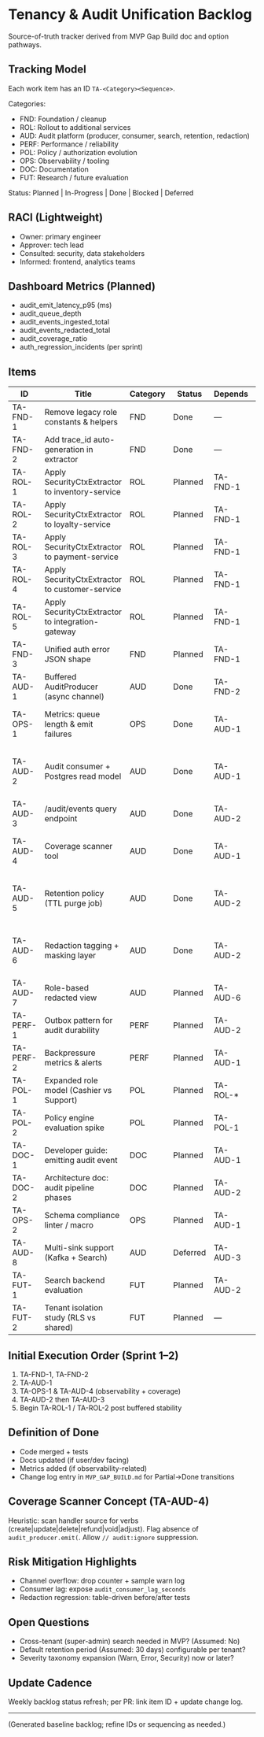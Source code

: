 # Tenancy & Audit Unification Backlog

Source-of-truth tracker derived from MVP Gap Build doc and option pathways.

## Tracking Model

Each work item has an ID `TA-<Category><Sequence>`.

Categories:

- FND: Foundation / cleanup
- ROL: Rollout to additional services
- AUD: Audit platform (producer, consumer, search, retention, redaction)
- PERF: Performance / reliability
- POL: Policy / authorization evolution
- OPS: Observability / tooling
- DOC: Documentation
- FUT: Research / future evaluation

Status: Planned | In-Progress | Done | Blocked | Deferred

## RACI (Lightweight)

- Owner: primary engineer
- Approver: tech lead
- Consulted: security, data stakeholders
- Informed: frontend, analytics teams

## Dashboard Metrics (Planned)

- audit_emit_latency_p95 (ms)
- audit_queue_depth
- audit_events_ingested_total
- audit_events_redacted_total
- audit_coverage_ratio
- auth_regression_incidents (per sprint)

## Items

| ID | Title | Category | Status | Depends | Notes |
|----|-------|----------|--------|---------|-------|
| TA-FND-1 | Remove legacy role constants & helpers | FND | Done | — | Completed: product-service cleanup |
| TA-FND-2 | Add trace_id auto-generation in extractor | FND | Done | — | Implemented in SecurityCtxExtractor |
| TA-ROL-1 | Apply SecurityCtxExtractor to inventory-service | ROL | Planned | TA-FND-1 | Inventory mutating endpoints |
| TA-ROL-2 | Apply SecurityCtxExtractor to loyalty-service | ROL | Planned | TA-FND-1 | Align role mapping |
| TA-ROL-3 | Apply SecurityCtxExtractor to payment-service | ROL | Planned | TA-FND-1 | Pre-req payment intent model |
| TA-ROL-4 | Apply SecurityCtxExtractor to customer-service | ROL | Planned | TA-FND-1 | Remove per-handler tenant parsing |
| TA-ROL-5 | Apply SecurityCtxExtractor to integration-gateway | ROL | Planned | TA-FND-1 | Propagate trace & roles downstream |
| TA-FND-3 | Unified auth error JSON shape | FND | Planned | TA-FND-1 | {code,missing_role,trace_id} |
| TA-AUD-1 | Buffered AuditProducer (async channel) | AUD | Done | TA-FND-2 | Integrated in product & order services |
| TA-OPS-1 | Metrics: queue length & emit failures | OPS | Done | TA-AUD-1 | Prometheus /internal/metrics + JSON legacy endpoint (deprecate after dashboards) |
| TA-AUD-2 | Audit consumer + Postgres read model | AUD | Done | TA-AUD-1 | Kafka->PG service, lag & latency histogram, failed counter, last ingest timestamp, optional batching |
| TA-AUD-3 | /audit/events query endpoint | AUD | Done | TA-AUD-2 | Added filters, event_id cursor, severity normalization |
| TA-AUD-4 | Coverage scanner tool | AUD | Done | TA-AUD-1 | AST-based (syn) parser, per-service config, JSON report, Prometheus metrics file, CI 90% ratio gate |
| TA-AUD-5 | Retention policy (TTL purge job) | AUD | Done | TA-AUD-2 | Background purge, env AUDIT_RETENTION_DAYS (default 30), dry-run, metrics (deleted total, last run) |
| TA-AUD-6 | Redaction tagging + masking layer | AUD | Done | TA-AUD-2 | Configurable field paths env-driven, masking modes (off/log/enforce), metrics (redacted total, last timestamp) |
| TA-AUD-7 | Role-based redacted view | AUD | Planned | TA-AUD-6 | Hide PII from non-admin roles |
| TA-PERF-1 | Outbox pattern for audit durability | PERF | Planned | TA-AUD-2 | Optional fallback when Kafka down |
| TA-PERF-2 | Backpressure metrics & alerts | PERF | Planned | TA-AUD-1 | Alert on queue saturation |
| TA-POL-1 | Expanded role model (Cashier vs Support) | POL | Planned | TA-ROL-* | Enum refinement |
| TA-POL-2 | Policy engine evaluation spike | POL | Planned | TA-POL-1 | Cedar/Oso assessment |
| TA-DOC-1 | Developer guide: emitting audit event | DOC | Planned | TA-AUD-1 | CONTRIBUTING snippet |
| TA-DOC-2 | Architecture doc: audit pipeline phases | DOC | Planned | TA-AUD-2 | Sequence & flow diagrams |
| TA-OPS-2 | Schema compliance linter / macro | OPS | Planned | TA-AUD-1 | Build-time validation |
| TA-AUD-8 | Multi-sink support (Kafka + Search) | AUD | Deferred | TA-AUD-3 | Latency-driven follow-on |
| TA-FUT-1 | Search backend evaluation | FUT | Planned | TA-AUD-2 | PG vs ES vs ClickHouse bench |
| TA-FUT-2 | Tenant isolation study (RLS vs shared) | FUT | Planned | — | Decision doc |

## Initial Execution Order (Sprint 1–2)

1. TA-FND-1, TA-FND-2
2. TA-AUD-1
3. TA-OPS-1 & TA-AUD-4 (observability + coverage)
4. TA-AUD-2 then TA-AUD-3
5. Begin TA-ROL-1 / TA-ROL-2 post buffered stability

## Definition of Done

- Code merged + tests
- Docs updated (if user/dev facing)
- Metrics added (if observability-related)
- Change log entry in `MVP_GAP_BUILD.md` for Partial→Done transitions

## Coverage Scanner Concept (TA-AUD-4)

Heuristic: scan handler source for verbs (create|update|delete|refund|void|adjust). Flag absence of `audit_producer.emit(`. Allow `// audit:ignore` suppression.

## Risk Mitigation Highlights

- Channel overflow: drop counter + sample warn log
- Consumer lag: expose `audit_consumer_lag_seconds`
- Redaction regression: table-driven before/after tests

## Open Questions

- Cross-tenant (super-admin) search needed in MVP? (Assumed: No)
- Default retention period (Assumed: 30 days) configurable per tenant?
- Severity taxonomy expansion (Warn, Error, Security) now or later?

## Update Cadence

Weekly backlog status refresh; per PR: link item ID + update change log.

---
(Generated baseline backlog; refine IDs or sequencing as needed.)
